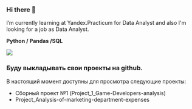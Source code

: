 ### Hi there 👋
I’m currently learning at Yandex.Practicum for Data Analyst and also I'm looking for a job as Data Analyst.

**Python / Pandas /SQL**

![](https://komarev.com/ghpvc/?username=AleksandrAntonov7)

### Буду выкладывать свои проекты на github.

В настоящий момент доступны для просмотра следующие проекты:
- Сборный проект №1 (Project_1_Game-Developers-analysis)
- Project_Analysis-of-marketing-department-expenses




<!--
**AleksandrAntonov7/AleksandrAntonov7** is a ✨ _special_ ✨ repository because its `README.md` (this file) appears on your GitHub profile.

Here are some ideas to get you started:

- 🔭 I’m currently working on ...
- 🌱 I’m currently learning ...
- 👯 I’m looking to collaborate on ...
- 🤔 I’m looking for help with ...
- 💬 Ask me about ...
- 📫 How to reach me: ...
- 😄 Pronouns: ...
- ⚡ Fun fact: ...
-->

